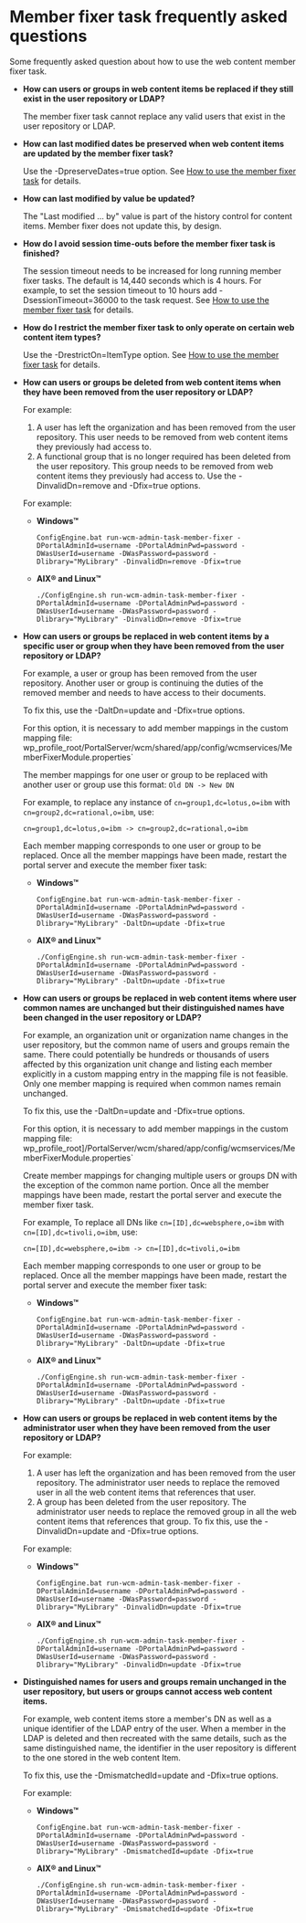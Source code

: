 # Member fixer task frequently asked questions

Some frequently asked question about how to use the web content member fixer task.

-   **How can users or groups in web content items be replaced if they still exist in the user repository or LDAP?**

    The member fixer task cannot replace any valid users that exist in the user repository or LDAP.

-   **How can last modified dates be preserved when web content items are updated by the member fixer task?**

    Use the -DpreserveDates=true option. See [How to use the member fixer task](wcm_admin_member-fixer.md) for details.

    
-   **How can last modified by value be updated?**

    The "Last modified ... by" value is part of the history control for content items. Member fixer does not update this, by design.

-   **How do I avoid session time-outs before the member fixer task is finished?**

    The session timeout needs to be increased for long running member fixer tasks. The default is 14,440 seconds which is 4 hours. For example, to set the session timeout to 10 hours add -DsessionTimeout=36000 to the task request. See [How to use the member fixer task](wcm_admin_member-fixer.md) for details.

-   **How do I restrict the member fixer task to only operate on certain web content item types?**

    Use the -DrestrictOn=ItemType option. See [How to use the member fixer task](wcm_admin_member-fixer.md) for details.

-   **How can users or groups be deleted from web content items when they have been removed from the user repository or LDAP?**

    For example:

    1.  A user has left the organization and has been removed from the user repository. This user needs to be removed from web content items they previously had access to.
    2.  A functional group that is no longer required has been deleted from the user repository. This group needs to be removed from web content items they previously had access to.
    Use the -DinvalidDn=remove and -Dfix=true options.

    For example:

    -   **Windows™**

        `ConfigEngine.bat run-wcm-admin-task-member-fixer -DPortalAdminId=username -DPortalAdminPwd=password -DWasUserId=username -DWasPassword=password -Dlibrary="MyLibrary" -DinvalidDn=remove -Dfix=true`

    -   **AIX® and Linux™**

        `./ConfigEngine.sh run-wcm-admin-task-member-fixer -DPortalAdminId=username -DPortalAdminPwd=password -DWasUserId=username -DWasPassword=password -Dlibrary="MyLibrary" -DinvalidDn=remove -Dfix=true`

-   **How can users or groups be replaced in web content items by a specific user or group when they have been removed from the user repository or LDAP?**

    For example, a user or group has been removed from the user repository. Another user or group is continuing the duties of the removed member and needs to have access to their documents.

    To fix this, use the -DaltDn=update and -Dfix=true options.

    For this option, it is necessary to add member mappings in the custom mapping file: wp_profile_root/PortalServer/wcm/shared/app/config/wcmservices/MemberFixerModule.properties`

    The member mappings for one user or group to be replaced with another user or group use this format: `Old DN -> New DN`

    For example, to replace any instance of `cn=group1,dc=lotus,o=ibm` with `cn=group2,dc=rational,o=ibm`, use:

    ```
    cn=group1,dc=lotus,o=ibm -> cn=group2,dc=rational,o=ibm
    ```

    Each member mapping corresponds to one user or group to be replaced. Once all the member mappings have been made, restart the portal server and execute the member fixer task:

    -   **Windows™**

        `ConfigEngine.bat run-wcm-admin-task-member-fixer -DPortalAdminId=username -DPortalAdminPwd=password -DWasUserId=username -DWasPassword=password -Dlibrary="MyLibrary" -DaltDn=update -Dfix=true`

    -   **AIX® and Linux™**

        `./ConfigEngine.sh run-wcm-admin-task-member-fixer -DPortalAdminId=username -DPortalAdminPwd=password -DWasUserId=username -DWasPassword=password -Dlibrary="MyLibrary" -DaltDn=update -Dfix=true`

-   **How can users or groups be replaced in web content items where user common names are unchanged but their distinguished names have been changed in the user repository or LDAP?**

    For example, an organization unit or organization name changes in the user repository, but the common name of users and groups remain the same. There could potentially be hundreds or thousands of users affected by this organization unit change and listing each member explicitly in a custom mapping entry in the mapping file is not feasible. Only one member mapping is required when common names remain unchanged.

    To fix this, use the -DaltDn=update and -Dfix=true options.

    For this option, it is necessary to add member mappings in the custom mapping file: wp_profile_root]/PortalServer/wcm/shared/app/config/wcmservices/MemberFixerModule.properties`

    Create member mappings for changing multiple users or groups DN with the exception of the common name portion. Once all the member mappings have been made, restart the portal server and execute the member fixer task.

    For example, To replace all DNs like `cn=[ID],dc=websphere,o=ibm` with `cn=[ID],dc=tivoli,o=ibm`, use:

    ```
    cn=[ID],dc=websphere,o=ibm -> cn=[ID],dc=tivoli,o=ibm
    ```

    Each member mapping corresponds to one user or group to be replaced. Once all the member mappings have been made, restart the portal server and execute the member fixer task:

    -   **Windows™**

        `ConfigEngine.bat run-wcm-admin-task-member-fixer -DPortalAdminId=username -DPortalAdminPwd=password -DWasUserId=username -DWasPassword=password -Dlibrary="MyLibrary" -DaltDn=update -Dfix=true`

    -   **AIX® and Linux™**

        `./ConfigEngine.sh run-wcm-admin-task-member-fixer -DPortalAdminId=username -DPortalAdminPwd=password -DWasUserId=username -DWasPassword=password -Dlibrary="MyLibrary" -DaltDn=update -Dfix=true`

-   **How can users or groups be replaced in web content items by the administrator user when they have been removed from the user repository or LDAP?**

    For example:

    1.  A user has left the organization and has been removed from the user repository. The administrator user needs to replace the removed user in all the web content items that references that user.
    2.  A group has been deleted from the user repository. The administrator user needs to replace the removed group in all the web content items that references that group.
    To fix this, use the -DinvalidDn=update and -Dfix=true options.

    For example:

    -   **Windows™**

        `ConfigEngine.bat run-wcm-admin-task-member-fixer -DPortalAdminId=username -DPortalAdminPwd=password -DWasUserId=username -DWasPassword=password -Dlibrary="MyLibrary" -DinvalidDn=update -Dfix=true`

    -   **AIX® and Linux™**

        `./ConfigEngine.sh run-wcm-admin-task-member-fixer -DPortalAdminId=username -DPortalAdminPwd=password -DWasUserId=username -DWasPassword=password -Dlibrary="MyLibrary" -DinvalidDn=update -Dfix=true`

-   **Distinguished names for users and groups remain unchanged in the user repository, but users or groups cannot access web content items.**

    For example, web content items store a member's DN as well as a unique identifier of the LDAP entry of the user. When a member in the LDAP is deleted and then recreated with the same details, such as the same distinguished name, the identifier in the user repository is different to the one stored in the web content Item.

    To fix this, use the -DmismatchedId=update and -Dfix=true options.

    For example:

    -   **Windows™**

        `ConfigEngine.bat run-wcm-admin-task-member-fixer -DPortalAdminId=username -DPortalAdminPwd=password -DWasUserId=username -DWasPassword=password -Dlibrary="MyLibrary" -DmismatchedId=update -Dfix=true`

    -   **AIX® and Linux™**

        `./ConfigEngine.sh run-wcm-admin-task-member-fixer -DPortalAdminId=username -DPortalAdminPwd=password -DWasUserId=username -DWasPassword=password -Dlibrary="MyLibrary" -DmismatchedId=update -Dfix=true`


